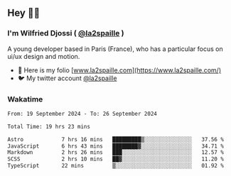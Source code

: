 ## Hey 👋🏾
### I'm Wilfried Djossi ( <a href="https://twitter.com/la2spaille/" target="_blank">@la2spaille</a> )
A young developer based in Paris (France), who has a particular focus on ui/ux design and motion.

- 🎨 Here is my folio [www.la2spaille.com](https://www.la2spaille.com/)
- 🐦 My twitter account [@la2spaille](https://twitter.com/la2spaille/)

### Wakatime
<!--START_SECTION:waka-->

```txt
From: 19 September 2024 - To: 26 September 2024

Total Time: 19 hrs 23 mins

Astro            7 hrs 16 mins   █████████▒░░░░░░░░░░░░░░░   37.56 %
JavaScript       6 hrs 43 mins   ████████▓░░░░░░░░░░░░░░░░   34.71 %
Markdown         2 hrs 26 mins   ███░░░░░░░░░░░░░░░░░░░░░░   12.57 %
SCSS             2 hrs 10 mins   ██▓░░░░░░░░░░░░░░░░░░░░░░   11.20 %
TypeScript       22 mins         ▒░░░░░░░░░░░░░░░░░░░░░░░░   01.92 %
```

<!--END_SECTION:waka-->
<!--
**la2spaille/la2spaille** is a ✨ _special_ ✨ repository because its `README.md` (this file) appears on your GitHub profile.

Here are some ideas to get you started:

- 🔭 I’m currently working on ...
- 🌱 I’m currently learning ...
- 👯 I’m looking to collaborate on ...
- 🤔 I’m looking for help with ...
- 💬 Ask me about ...
- 📫 How to reach me: ...
- 😄 Pronouns: ...
- ⚡ Fun fact: ...
-->
